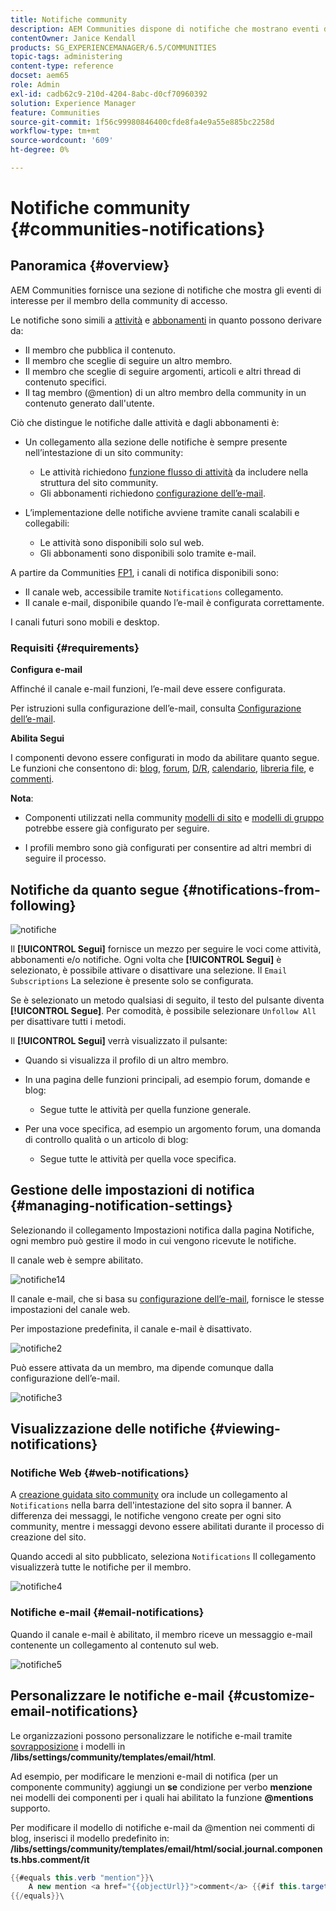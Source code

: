 ```yaml
---
title: Notifiche community
description: AEM Communities dispone di notifiche che mostrano eventi di interesse per il membro della community connesso
contentOwner: Janice Kendall
products: SG_EXPERIENCEMANAGER/6.5/COMMUNITIES
topic-tags: administering
content-type: reference
docset: aem65
role: Admin
exl-id: cadb62c9-210d-4204-8abc-d0cf70960392
solution: Experience Manager
feature: Communities
source-git-commit: 1f56c99980846400cfde8fa4e9a55e885bc2258d
workflow-type: tm+mt
source-wordcount: '609'
ht-degree: 0%

---
```


# Notifiche community {#communities-notifications}

## Panoramica {#overview}

AEM Communities fornisce una sezione di notifiche che mostra gli eventi di interesse per il membro della community di accesso.

Le notifiche sono simili a [attività](/help/communities/essentials-activities.md) e [abbonamenti](/help/communities/subscriptions.md) in quanto possono derivare da:

* Il membro che pubblica il contenuto.
* Il membro che sceglie di seguire un altro membro.
* Il membro che sceglie di seguire argomenti, articoli e altri thread di contenuto specifici.
* Il tag membro (@mention) di un altro membro della community in un contenuto generato dall&#39;utente.

Ciò che distingue le notifiche dalle attività e dagli abbonamenti è:

* Un collegamento alla sezione delle notifiche è sempre presente nell’intestazione di un sito community:

   * Le attività richiedono [funzione flusso di attività](/help/communities/functions.md#activity-stream-function) da includere nella struttura del sito community.
   * Gli abbonamenti richiedono [configurazione dell’e-mail](/help/communities/email.md).

* L’implementazione delle notifiche avviene tramite canali scalabili e collegabili:

   * Le attività sono disponibili solo sul web.
   * Gli abbonamenti sono disponibili solo tramite e-mail.

A partire da Communities [FP1](/help/communities/deploy-communities.md#latestfeaturepack), i canali di notifica disponibili sono:

* Il canale web, accessibile tramite `Notifications` collegamento.
* Il canale e-mail, disponibile quando l’e-mail è configurata correttamente.

I canali futuri sono mobili e desktop.

### Requisiti {#requirements}

**Configura e-mail**

Affinché il canale e-mail funzioni, l’e-mail deve essere configurata.

Per istruzioni sulla configurazione dell’e-mail, consulta [Configurazione dell’e-mail](/help/communities/analytics.md).

**Abilita Segui**

I componenti devono essere configurati in modo da abilitare quanto segue. Le funzioni che consentono di: [blog](/help/communities/blog-feature.md), [forum](/help/communities/forum.md), [D/R](/help/communities/working-with-qna.md), [calendario](/help/communities/calendar.md), [libreria file](/help/communities/file-library.md), e [commenti](/help/communities/comments.md).

**Nota**:

* Componenti utilizzati nella community [modelli di sito](/help/communities/sites.md) e [modelli di gruppo](/help/communities/tools-groups.md) potrebbe essere già configurato per seguire.

* I profili membro sono già configurati per consentire ad altri membri di seguire il processo.

## Notifiche da quanto segue {#notifications-from-following}

![notifiche](assets/notifications.png)

Il **[!UICONTROL Segui]** fornisce un mezzo per seguire le voci come attività, abbonamenti e/o notifiche. Ogni volta che **[!UICONTROL Segui]** è selezionato, è possibile attivare o disattivare una selezione. Il `Email Subscriptions` La selezione è presente solo se configurata.

Se è selezionato un metodo qualsiasi di seguito, il testo del pulsante diventa **[!UICONTROL Segue]**. Per comodità, è possibile selezionare `Unfollow All` per disattivare tutti i metodi.

Il **[!UICONTROL Segui]** verrà visualizzato il pulsante:

* Quando si visualizza il profilo di un altro membro.
* In una pagina delle funzioni principali, ad esempio forum, domande e blog:

   * Segue tutte le attività per quella funzione generale.

* Per una voce specifica, ad esempio un argomento forum, una domanda di controllo qualità o un articolo di blog:

   * Segue tutte le attività per quella voce specifica.

## Gestione delle impostazioni di notifica {#managing-notification-settings}

Selezionando il collegamento Impostazioni notifica dalla pagina Notifiche, ogni membro può gestire il modo in cui vengono ricevute le notifiche.

Il canale web è sempre abilitato.

![notifiche14](assets/notifications1.png)

Il canale e-mail, che si basa su [configurazione dell’e-mail](/help/communities/email.md), fornisce le stesse impostazioni del canale web.

Per impostazione predefinita, il canale e-mail è disattivato.

![notifiche2](assets/notifications2.png)

Può essere attivata da un membro, ma dipende comunque dalla configurazione dell’e-mail.

![notifiche3](assets/notifications3.png)

## Visualizzazione delle notifiche {#viewing-notifications}

### Notifiche Web {#web-notifications}

A [creazione guidata sito community](/help/communities/sites-console.md) ora include un collegamento al `Notifications` nella barra dell&#39;intestazione del sito sopra il banner. A differenza dei messaggi, le notifiche vengono create per ogni sito community, mentre i messaggi devono essere abilitati durante il processo di creazione del sito.

Quando accedi al sito pubblicato, seleziona `Notifications` Il collegamento visualizzerà tutte le notifiche per il membro.

![notifiche4](assets/notifications4.png)

### Notifiche e-mail {#email-notifications}

Quando il canale e-mail è abilitato, il membro riceve un messaggio e-mail contenente un collegamento al contenuto sul web.

![notifiche5](assets/notifications5.png)

## Personalizzare le notifiche e-mail {#customize-email-notifications}

Le organizzazioni possono personalizzare le notifiche e-mail tramite [sovrapposizione](/help/communities/client-customize.md#overlays) i modelli in **/libs/settings/community/templates/email/html**.

Ad esempio, per modificare le menzioni e-mail di notifica (per un componente community) aggiungi un **se** condizione per verbo **menzione** nei modelli dei componenti per i quali hai abilitato la funzione **@mentions** supporto.

Per modificare il modello di notifiche e-mail da @mention nei commenti di blog, inserisci il modello predefinito in: **/libs/settings/community/templates/email/html/social.journal.components.hbs.comment/it**

```java
{{#equals this.verb "mention"}}\
    A new mention <a href="{{objectUrl}}">comment</a> {{#if this.target.properties.[jcr:title]}}to the article "{{{target.displayName}}}" {{/if}}was added by {{{user.name}}} on {{dateUtil this.published format="EEE, d MMM yyyy HH:mm:ss z"}}.\n \
{{/equals}}\
```
